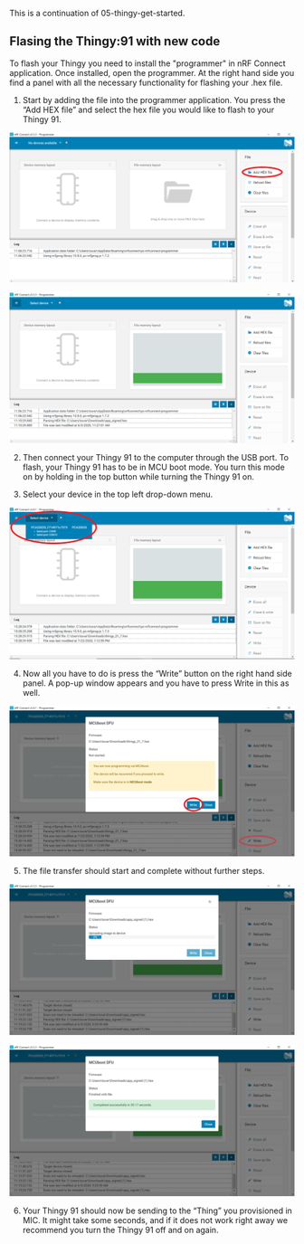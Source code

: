 This is a continuation of 05-thingy-get-started. 

## Flasing the Thingy:91 with new code
To flash your Thingy you need to install the "programmer" in nRF Connect application. 
Once installed, open the programmer. At the right hand side you find a panel with all the necessary functionality for flashing your .hex file.

1. Start by adding the file into the programmer application. You press the “Add HEX file” and select the hex file you would like to flash to your Thingy 91.

![](https://github.com/TelenorStartIoT/tutorials/blob/master/06-thingy-flash/assets/2.1-add-hex.png)

![](https://github.com/TelenorStartIoT/tutorials/blob/master/06-thingy-flash/assets/2.2-hex-uploaded.PNG)

2. Then connect your Thingy 91 to the computer through the USB port. To flash, your
Thingy 91 has to be in MCU boot mode. You turn this mode on by holding in the top
button while turning the Thingy 91 on.

3.  Select your device in the top left drop-down menu.

![](https://github.com/TelenorStartIoT/tutorials/blob/master/06-thingy-flash/assets/2.3-choose-device.PNG)

4. Now all you have to do is press the “Write” button on the right hand side panel. A
pop-up window appears and you have to press Write in this as well.

![](https://github.com/TelenorStartIoT/tutorials/blob/master/06-thingy-flash/assets/2.4-write-file.PNG)

5. The file transfer should start and complete without further steps.

![](https://github.com/TelenorStartIoT/tutorials/blob/master/06-thingy-flash/assets/2.5-writing.PNG)

![](https://github.com/TelenorStartIoT/tutorials/blob/master/06-thingy-flash/assets/2.6-download-complete.PNG)


6. Your Thingy 91 should now be sending to the “Thing” you provisioned in MIC. It might take some seconds, and if it does not work right away we recommend you turn the Thingy 91 off and on again.

